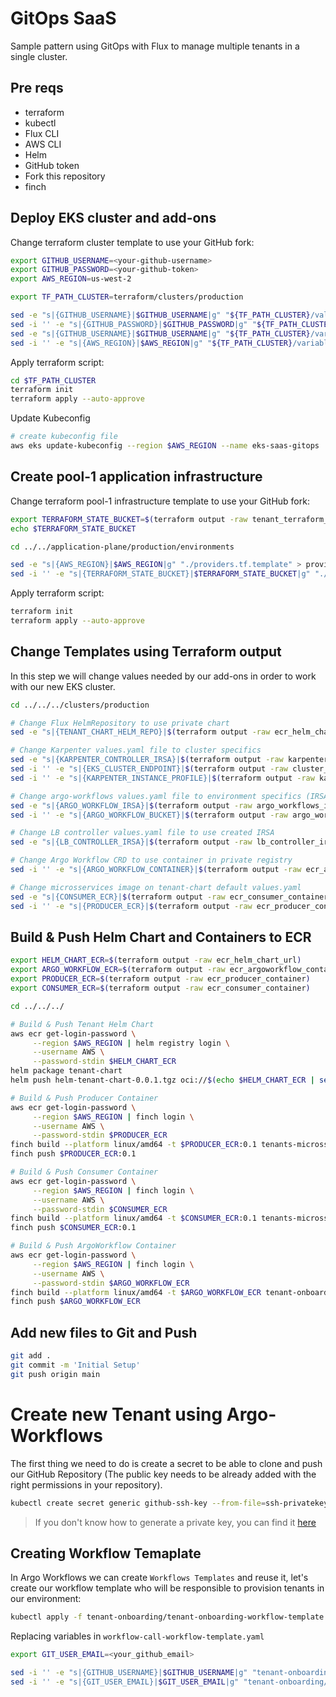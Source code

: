 # GitOps SaaS

Sample pattern using GitOps with Flux to manage multiple tenants in a single cluster.

## Pre reqs
- terraform
- kubectl
- Flux CLI
- AWS CLI
- Helm
- GitHub token
- Fork this repository
- finch

## Deploy EKS cluster and add-ons

Change terraform cluster template to use your GitHub fork:

```bash
export GITHUB_USERNAME=<your-github-username>
export GITHUB_PASSWORD=<your-github-token>
export AWS_REGION=us-west-2

export TF_PATH_CLUSTER=terraform/clusters/production

sed -e "s|{GITHUB_USERNAME}|$GITHUB_USERNAME|g" "${TF_PATH_CLUSTER}/values.yaml.template" > $TF_PATH_CLUSTER/values.yaml
sed -i '' -e "s|{GITHUB_PASSWORD}|$GITHUB_PASSWORD|g" "${TF_PATH_CLUSTER}/values.yaml"
sed -e "s|{GITHUB_USERNAME}|$GITHUB_USERNAME|g" "${TF_PATH_CLUSTER}/variables.tf.template" > $TF_PATH_CLUSTER/variables.tf
sed -i '' -e "s|{AWS_REGION}|$AWS_REGION|g" "${TF_PATH_CLUSTER}/variables.tf"
```

Apply terraform script:

```bash
cd $TF_PATH_CLUSTER
terraform init
terraform apply --auto-approve
```

Update Kubeconfig

```bash
# create kubeconfig file
aws eks update-kubeconfig --region $AWS_REGION --name eks-saas-gitops
```

## Create pool-1 application infrastructure

Change terraform pool-1 infrastructure template to use your GitHub fork:

```bash
export TERRAFORM_STATE_BUCKET=$(terraform output -raw tenant_terraform_state_bucket_name)
echo $TERRAFORM_STATE_BUCKET

cd ../../application-plane/production/environments

sed -e "s|{AWS_REGION}|$AWS_REGION|g" "./providers.tf.template" > providers.tf
sed -i '' -e "s|{TERRAFORM_STATE_BUCKET}|$TERRAFORM_STATE_BUCKET|g" "./providers.tf"
```

Apply terraform script:

```bash
terraform init
terraform apply --auto-approve
```

## Change Templates using Terraform output

In this step we will change values needed by our add-ons in order to work with our new EKS cluster.

```bash
cd ../../../clusters/production

# Change Flux HelmRepository to use private chart
sed -e "s|{TENANT_CHART_HELM_REPO}|$(terraform output -raw ecr_helm_chart_url | sed 's|\(.*\)/.*|\1|')|g" "../../../gitops/infrastructure/base/sources/tenant-chart-helm.yaml.template" > ../../../gitops/infrastructure/base/sources/tenant-chart-helm.yaml

# Change Karpenter values.yaml file to cluster specifics
sed -e "s|{KARPENTER_CONTROLLER_IRSA}|$(terraform output -raw karpenter_irsa)|g" "../../../gitops/infrastructure/production/02-karpenter.yaml.template" > ../../../gitops/infrastructure/production/02-karpenter.yaml
sed -i '' -e "s|{EKS_CLUSTER_ENDPOINT}|$(terraform output -raw cluster_endpoint)|g" "../../../gitops/infrastructure/production/02-karpenter.yaml"
sed -i '' -e "s|{KARPENTER_INSTANCE_PROFILE}|$(terraform output -raw karpenter_instance_profile)|g" "../../../gitops/infrastructure/production/02-karpenter.yaml"

# Change argo-workflows values.yaml file to environment specifics (IRSA and S3)
sed -e "s|{ARGO_WORKFLOW_IRSA}|$(terraform output -raw argo_workflows_irsa)|g" "../../../gitops/infrastructure/production/03-argo-workflows.yaml.template" > ../../../gitops/infrastructure/production/03-argo-workflows.yaml
sed -i '' -e "s|{ARGO_WORKFLOW_BUCKET}|$(terraform output -raw argo_workflows_bucket_name)|g" "../../../gitops/infrastructure/production/03-argo-workflows.yaml"

# Change LB controller values.yaml file to use created IRSA
sed -e "s|{LB_CONTROLLER_IRSA}|$(terraform output -raw lb_controller_irsa)|g" "../../../gitops/infrastructure/production/04-lb-controller.yaml.template" > ../../../gitops/infrastructure/production/04-lb-controller.yaml

# Change Argo Workflow CRD to use container in private registry
sed -i '' -e "s|{ARGO_WORKFLOW_CONTAINER}|$(terraform output -raw ecr_argoworkflow_container)|g" "../../../tenant-onboarding/tenant-onboarding-workflow-template.yaml"

# Change microsservices image on tenant-chart default values.yaml
sed -e "s|{CONSUMER_ECR}|$(terraform output -raw ecr_consumer_container)|g" "../../../tenant-chart/values.yaml.template" > ../../../tenant-chart/values.yaml
sed -i '' -e "s|{PRODUCER_ECR}|$(terraform output -raw ecr_producer_container)|g" "../../../tenant-chart/values.yaml"
```

## Build & Push Helm Chart and Containers to ECR
```bash
export HELM_CHART_ECR=$(terraform output -raw ecr_helm_chart_url)
export ARGO_WORKFLOW_ECR=$(terraform output -raw ecr_argoworkflow_container)
export PRODUCER_ECR=$(terraform output -raw ecr_producer_container)
export CONSUMER_ECR=$(terraform output -raw ecr_consumer_container)

cd ../../../

# Build & Push Tenant Helm Chart
aws ecr get-login-password \
     --region $AWS_REGION | helm registry login \
     --username AWS \
     --password-stdin $HELM_CHART_ECR     
helm package tenant-chart
helm push helm-tenant-chart-0.0.1.tgz oci://$(echo $HELM_CHART_ECR | sed 's|\(.*\)/.*|\1|')

# Build & Push Producer Container
aws ecr get-login-password \
     --region $AWS_REGION | finch login \
     --username AWS \
     --password-stdin $PRODUCER_ECR    
finch build --platform linux/amd64 -t $PRODUCER_ECR:0.1 tenants-microsservices/producer
finch push $PRODUCER_ECR:0.1

# Build & Push Consumer Container
aws ecr get-login-password \
     --region $AWS_REGION | finch login \
     --username AWS \
     --password-stdin $CONSUMER_ECR    
finch build --platform linux/amd64 -t $CONSUMER_ECR:0.1 tenants-microsservices/consumer
finch push $CONSUMER_ECR:0.1

# Build & Push ArgoWorkflow Container
aws ecr get-login-password \
     --region $AWS_REGION | finch login \
     --username AWS \
     --password-stdin $ARGO_WORKFLOW_ECR    
finch build --platform linux/amd64 -t $ARGO_WORKFLOW_ECR tenant-onboarding
finch push $ARGO_WORKFLOW_ECR

```

## Add new files to Git and Push
```bash
git add .
git commit -m 'Initial Setup'
git push origin main
```

# Create new Tenant using Argo-Workflows

The first thing we need to do is create a secret to be able to clone and push our GitHub Repository (The public key needs to be already added with the right permissions in your repository).

```bash
kubectl create secret generic github-ssh-key --from-file=ssh-privatekey=PATH_TO_PRIVATE_KEY --from-literal=ssh-privatekey.mode=0600 -nargo-workflows
```

> If you don't know how to generate a private key, you can find it [here](https://docs.github.com/en/authentication/connecting-to-github-with-ssh/generating-a-new-ssh-key-and-adding-it-to-the-ssh-agent)

## Creating Workflow Temaplate

In Argo Workflows we can create `Workflows Templates` and reuse it, let's create our workflow template who will be responsible to provision tenants in our environment:

```bash
kubectl apply -f tenant-onboarding/tenant-onboarding-workflow-template.yaml
```

Replacing variables in `workflow-call-workflow-template.yaml`

```bash
export GIT_USER_EMAIL=<your_github_email>

sed -i '' -e "s|{GITHUB_USERNAME}|$GITHUB_USERNAME|g" "tenant-onboarding/workflow-call-workflow-template.yaml"
sed -i '' -e "s|{GIT_USER_EMAIL}|$GIT_USER_EMAIL|g" "tenant-onboarding/workflow-call-workflow-template.yaml"
```

